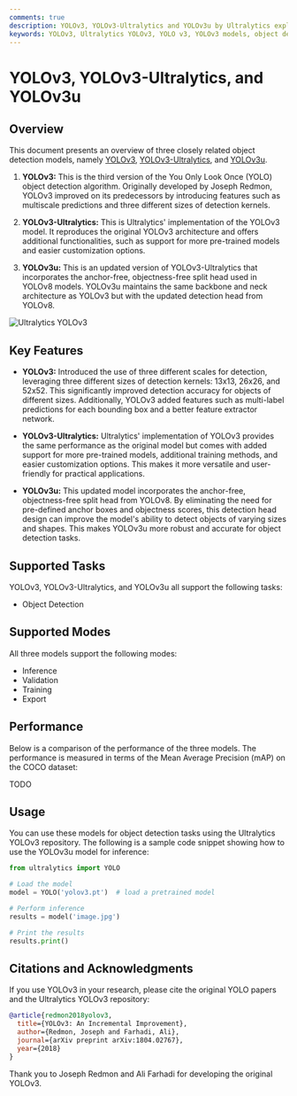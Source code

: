 ```yaml
---
comments: true
description: YOLOv3, YOLOv3-Ultralytics and YOLOv3u by Ultralytics explained. Learn the evolution of these models and their specifications.
keywords: YOLOv3, Ultralytics YOLOv3, YOLO v3, YOLOv3 models, object detection, models, machine learning, AI, image recognition, object recognition
---
```


# YOLOv3, YOLOv3-Ultralytics, and YOLOv3u

## Overview

This document presents an overview of three closely related object detection models,
namely [YOLOv3](https://pjreddie.com/darknet/yolo/), [YOLOv3-Ultralytics](https://github.com/ultralytics/yolov3),
and [YOLOv3u](https://github.com/ultralytics/ultralytics).

1. **YOLOv3:** This is the third version of the You Only Look Once (YOLO) object detection algorithm. Originally
   developed by Joseph Redmon, YOLOv3 improved on its predecessors by introducing features such as multiscale
   predictions and three different sizes of detection kernels.

2. **YOLOv3-Ultralytics:** This is Ultralytics' implementation of the YOLOv3 model. It reproduces the original YOLOv3
   architecture and offers additional functionalities, such as support for more pre-trained models and easier
   customization options.

3. **YOLOv3u:** This is an updated version of YOLOv3-Ultralytics that incorporates the anchor-free, objectness-free
   split head used in YOLOv8 models. YOLOv3u maintains the same backbone and neck architecture as YOLOv3 but with the
   updated detection head from YOLOv8.

![Ultralytics YOLOv3](https://raw.githubusercontent.com/ultralytics/assets/main/yolov3/banner-yolov3.png)

## Key Features

- **YOLOv3:** Introduced the use of three different scales for detection, leveraging three different sizes of detection
  kernels: 13x13, 26x26, and 52x52. This significantly improved detection accuracy for objects of different sizes.
  Additionally, YOLOv3 added features such as multi-label predictions for each bounding box and a better feature
  extractor network.

- **YOLOv3-Ultralytics:** Ultralytics' implementation of YOLOv3 provides the same performance as the original model but
  comes with added support for more pre-trained models, additional training methods, and easier customization options.
  This makes it more versatile and user-friendly for practical applications.

- **YOLOv3u:** This updated model incorporates the anchor-free, objectness-free split head from YOLOv8. By eliminating
  the need for pre-defined anchor boxes and objectness scores, this detection head design can improve the model's
  ability to detect objects of varying sizes and shapes. This makes YOLOv3u more robust and accurate for object
  detection tasks.

## Supported Tasks

YOLOv3, YOLOv3-Ultralytics, and YOLOv3u all support the following tasks:

- Object Detection

## Supported Modes

All three models support the following modes:

- Inference
- Validation
- Training
- Export

## Performance

Below is a comparison of the performance of the three models. The performance is measured in terms of the Mean Average
Precision (mAP) on the COCO dataset:

TODO

## Usage

You can use these models for object detection tasks using the Ultralytics YOLOv3 repository. The following is a sample
code snippet showing how to use the YOLOv3u model for inference:

```python
from ultralytics import YOLO

# Load the model
model = YOLO('yolov3.pt')  # load a pretrained model

# Perform inference
results = model('image.jpg')

# Print the results
results.print()
```

## Citations and Acknowledgments

If you use YOLOv3 in your research, please cite the original YOLO papers and the Ultralytics YOLOv3 repository:

```bibtex
@article{redmon2018yolov3,
  title={YOLOv3: An Incremental Improvement},
  author={Redmon, Joseph and Farhadi, Ali},
  journal={arXiv preprint arXiv:1804.02767},
  year={2018}
}
```

Thank you to Joseph Redmon and Ali Farhadi for developing the original YOLOv3.